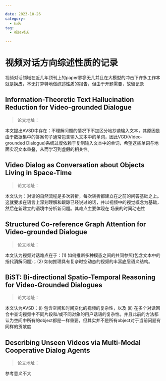 ```yaml
---

date: 2023-10-26
category:
  - 码头
tag:
  - 视频对话

---
```

# 视频对话方向综述性质的记录
视频对话领域在近几年顶刊上的paper寥寥无几并且在大模型的冲击下许多工作本就是换皮，本无打算特地做综述性质的报告，但由于开题需要，故留记录

## Information-Theoretic Text Hallucination Reduction for Video-grounded Dialogue
> 论文地址：

本文提出AVSD中存在：不理解问题的情况下不加区分地抄袭输入文本，其原因是由于数据集中的答案句子通常包含输入文本中的单词，因此VGD(Video-grounded Dialogue)系统过度依赖于复制输入文本中的单词，希望这些单词与地面实况文本重叠，从而学习到虚假的相关性。

## Video Dialog as Conversation about Objects Living in Space-Time
> 论文地址：


本文认为：对话的自然流程是多次转折，每次转折都建立在之前的问答基础之上。这就要求在语言上深刻理解和跟踪已经说过的话，并以视频中的视觉概念为基础，然后在新建立的语境中分析新问题。其难点主要体现在 场景的时间动态性 


## Structured Co-reference Graph Attention for Video-grounded Dialogue
> 论文地址：

本文认为视频对话难点在于：(1) 如何推断多种模态之间的共同参照(包含文本中的指代消解问题)；(2) 如何推理具有复杂时空动态的视频的丰富底层语义结构。

## BiST: Bi-directional Spatio-Temporal Reasoning for Video-Grounded Dialogues
>论文地址：

本文认为AVSD：(i) 包含空间和时间变化的视频的复杂性，以及 (ii) 在多个对话回合中查询视频中不同片段和/或不同对象的用户话语的复杂性。并且此前的方法都认为空间中所有的object都是一样重要，但其实并不是所有object对于当前问题有同样的贡献度

## Describing Unseen Videos via Multi-Modal Cooperative Dialog Agents
>论文地址：

参考意义不大

